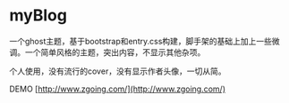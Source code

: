 # myBlog
一个ghost主题，基于bootstrap和entry.css构建，脚手架的基础上加上一些微调。一个简单风格的主题，突出内容，不显示其他杂项。

个人使用，没有流行的cover，没有显示作者头像，一切从简。

DEMO [http://www.zgoing.com/](http://www.zgoing.com/)
